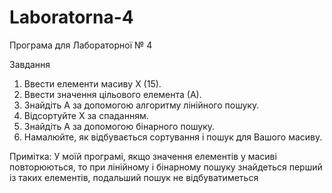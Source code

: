 # Laboratorna-4
Програма для Лабораторної № 4

Завдання

1. Ввести елементи масиву Х (15). 
2. Ввести значення цільового елемента (А).
3. Знайдіть А за допомогою алгоритму лінійного пошуку.
4. Відсортуйте Х за спаданням.
5. Знайдіть А за допомогою бінарного пошуку.
6. Намалюйте, як відбувається сортування і пошук для Вашого масиву.

Примітка:  У моїй програмі, якщо значення елементів у масиві повторюються, то при лінійному і бінарному пошуку знайдеться перший із таких елементів, подальший пошук не відбуватиметься 
